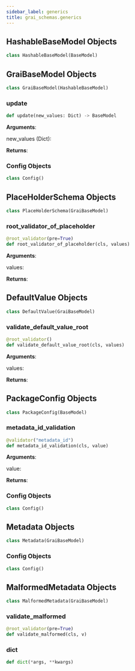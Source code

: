 ```yaml
---
sidebar_label: generics
title: grai_schemas.generics
---
```


## HashableBaseModel Objects

```python
class HashableBaseModel(BaseModel)
```



## GraiBaseModel Objects

```python
class GraiBaseModel(HashableBaseModel)
```



### update

```python
def update(new_values: Dict) -> BaseModel
```

**Arguments**:

  new_values (Dict):


**Returns**:



### Config Objects

```python
class Config()
```



## PlaceHolderSchema Objects

```python
class PlaceHolderSchema(GraiBaseModel)
```



### root\_validator\_of\_placeholder

```python
@root_validator(pre=True)
def root_validator_of_placeholder(cls, values)
```

**Arguments**:

  values:


**Returns**:



## DefaultValue Objects

```python
class DefaultValue(GraiBaseModel)
```



### validate\_default\_value\_root

```python
@root_validator()
def validate_default_value_root(cls, values)
```

**Arguments**:

  values:


**Returns**:



## PackageConfig Objects

```python
class PackageConfig(BaseModel)
```



### metadata\_id\_validation

```python
@validator("metadata_id")
def metadata_id_validation(cls, value)
```

**Arguments**:

  value:


**Returns**:



### Config Objects

```python
class Config()
```



## Metadata Objects

```python
class Metadata(GraiBaseModel)
```

### Config Objects

```python
class Config()
```



## MalformedMetadata Objects

```python
class MalformedMetadata(GraiBaseModel)
```



### validate\_malformed

```python
@root_validator(pre=True)
def validate_malformed(cls, v)
```



### dict

```python
def dict(*args, **kwargs)
```
